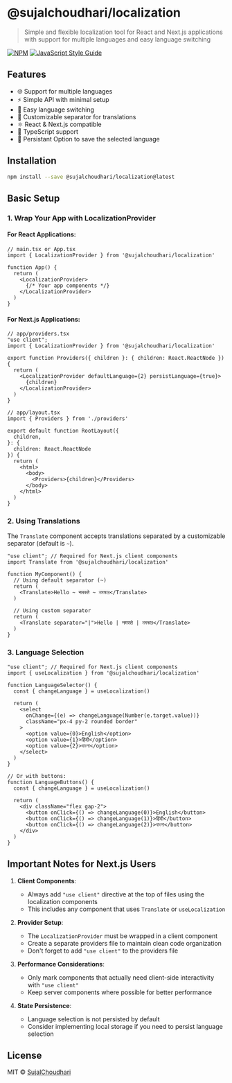 # @sujalchoudhari/localization

> Simple and flexible localization tool for React and Next.js applications with support for multiple languages and easy language switching

[![NPM](https://img.shields.io/npm/v/@sujalchoudhari/localization.svg)](https://www.npmjs.com/package/@sujalchoudhari/localization) [![JavaScript Style Guide](https://img.shields.io/badge/code_style-standard-brightgreen.svg)](https://standardjs.com)

## Features

- 🌐 Support for multiple languages
- ⚡ Simple API with minimal setup
- 🔄 Easy language switching
- 🎯 Customizable separator for translations
- ⚛️ React & Next.js compatible
- 📝 TypeScript support
- 💾 Persistant Option to save the selected language


## Installation

```bash
npm install --save @sujalchoudhari/localization@latest
```

## Basic Setup

### 1. Wrap Your App with LocalizationProvider

#### For React Applications:

```tsx
// main.tsx or App.tsx
import { LocalizationProvider } from '@sujalchoudhari/localization'

function App() {
  return (
    <LocalizationProvider>
      {/* Your app components */}
    </LocalizationProvider>
  )
}
```

#### For Next.js Applications:

```tsx
// app/providers.tsx
"use client";
import { LocalizationProvider } from '@sujalchoudhari/localization'

export function Providers({ children }: { children: React.ReactNode }) {
  return (
    <LocalizationProvider defaultLanguage={2} persistLanguage={true}>
      {children}
    </LocalizationProvider>
  )
}

// app/layout.tsx
import { Providers } from './providers'

export default function RootLayout({
  children,
}: {
  children: React.ReactNode
}) {
  return (
    <html>
      <body>
        <Providers>{children}</Providers>
      </body>
    </html>
  )
}
```

### 2. Using Translations

The `Translate` component accepts translations separated by a customizable separator (default is `~`).

```tsx
"use client"; // Required for Next.js client components
import Translate from '@sujalchoudhari/localization'

function MyComponent() {
  // Using default separator (~)
  return (
    <Translate>Hello ~ नमस्ते ~ নমস্কার</Translate>
  )

  // Using custom separator
  return (
    <Translate separator="|">Hello | नमस्ते | নমস্কার</Translate>
  )
}
```

### 3. Language Selection

```tsx
"use client"; // Required for Next.js client components
import { useLocalization } from '@sujalchoudhari/localization'

function LanguageSelector() {
  const { changeLanguage } = useLocalization()
  
  return (
    <select 
      onChange={(e) => changeLanguage(Number(e.target.value))}
      className="px-4 py-2 rounded border"
    >
      <option value={0}>English</option>
      <option value={1}>हिंदी</option>
      <option value={2}>বাংলা</option>
    </select>
  )
}

// Or with buttons:
function LanguageButtons() {
  const { changeLanguage } = useLocalization()
  
  return (
    <div className="flex gap-2">
      <button onClick={() => changeLanguage(0)}>English</button>
      <button onClick={() => changeLanguage(1)}>हिंदी</button>
      <button onClick={() => changeLanguage(2)}>বাংলা</button>
    </div>
  )
}
```

## Important Notes for Next.js Users

1. **Client Components**: 
   - Always add `"use client"` directive at the top of files using the localization components
   - This includes any component that uses `Translate` or `useLocalization`

2. **Provider Setup**:
   - The `LocalizationProvider` must be wrapped in a client component
   - Create a separate providers file to maintain clean code organization
   - Don't forget to add `"use client"` to the providers file

3. **Performance Considerations**:
   - Only mark components that actually need client-side interactivity with `"use client"`
   - Keep server components where possible for better performance

4. **State Persistence**:
   - Language selection is not persisted by default
   - Consider implementing local storage if you need to persist language selection

## License

MIT © [SujalChoudhari](https://github.com/SujalChoudhari)